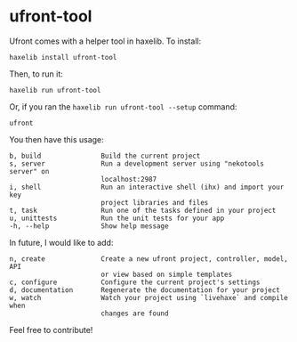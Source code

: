 ufront-tool
======

Ufront comes with a helper tool in haxelib. To install:

    haxelib install ufront-tool
	
Then, to run it:

    haxelib run ufront-tool

Or, if you ran the `haxelib run ufront-tool --setup` command:

    ufront

You then have this usage:

	b, build               Build the current project
	s, server              Run a development server using "nekotools server" on
	                       localhost:2987  
	i, shell               Run an interactive shell (ihx) and import your key
	                       project libraries and files  
	t, task                Run one of the tasks defined in your project
	u, unittests           Run the unit tests for your app
	-h, --help             Show help message

In future, I would like to add:

	n, create              Create a new ufront project, controller, model, API
	                       or view based on simple templates
	c, configure           Configure the current project's settings
	d, documentation       Regenerate the documentation for your project
	w, watch               Watch your project using `livehaxe` and compile when
	                       changes are found

Feel free to contribute!
